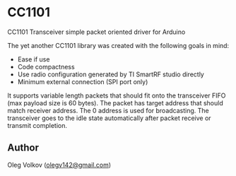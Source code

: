 # CC1101
CC1101 Transceiver simple packet oriented driver for Arduino

The yet another CC1101 library was created with the following goals in mind:
- Ease if use
- Code compactness
- Use radio configuration generated by TI SmartRF studio directly
- Minimum external connection (SPI port only)

It supports variable length packets that should fit onto the transceiver FIFO (max payload size is 60 bytes).
The packet has target address that should match receiver address. The 0 address is used for broadcasting.
The transceiver goes to the idle state automatically after packet receive or transmit completion.

## Author

Oleg Volkov (olegv142@gmail.com)
